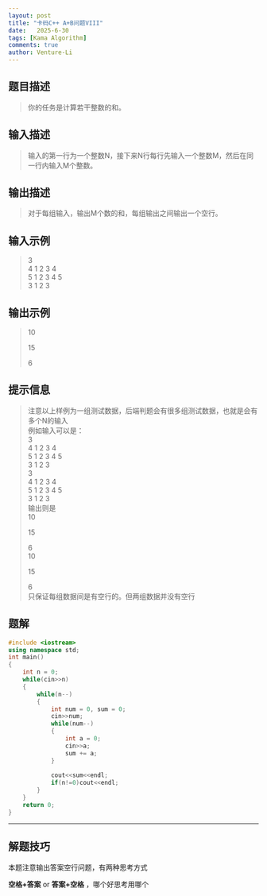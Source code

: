 ```yaml
---
layout: post
title: "卡码C++ A+B问题VIII"
date:   2025-6-30
tags: [Kama Algorithm]
comments: true
author: Venture-Li
---
```


## 题目描述

> 你的任务是计算若干整数的和。

## 输入描述

> 输入的第一行为一个整数N，接下来N行每行先输入一个整数M，然后在同一行内输入M个整数。

## 输出描述

> 对于每组输入，输出M个数的和，每组输出之间输出一个空行。


## 输入示例

> 3  
> 4 1 2 3 4  
> 5 1 2 3 4 5  
> 3 1 2 3   

## 输出示例

> 10  
>  
> 15  
>  
> 6  

## 提示信息

> 注意以上样例为一组测试数据，后端判题会有很多组测试数据，也就是会有多个N的输入  
> 例如输入可以是：  
> 3  
> 4 1 2 3 4  
> 5 1 2 3 4 5  
> 3 1 2 3  
> 3  
> 4 1 2 3 4  
> 5 1 2 3 4 5  
> 3 1 2 3  
> 输出则是  
> 10  
>   
> 15  
>   
> 6  
> 10  
>   
> 15  
>   
> 6  
> 只保证每组数据间是有空行的。但两组数据并没有空行  

## 题解

```c++
#include <iostream>
using namespace std;
int main()
{
    int n = 0;
    while(cin>>n)
    {
        while(n--)
        {
            int num = 0, sum = 0;
            cin>>num;
            while(num--)
            {
                int a = 0;
                cin>>a;
                sum += a;
            }
            
            cout<<sum<<endl;
            if(n!=0)cout<<endl;
        }
    }
    return 0;
}
```
---
## 解题技巧

本题注意输出答案空行问题，有两种思考方式

**空格+答案** or **答案+空格** ，哪个好思考用哪个
